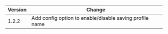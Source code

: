 | Version | Change |
| --- | --- |
| 1.2.2 | Add config option to enable/disable saving profile name |